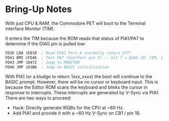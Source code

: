 # Bring-Up Notes

With just CPU & RAM, the Commodore PET will boot to the Terminal interface Monitor (TIM).

It enters the TIM because the ROM reads that status of PIA1/PA7 to determine if the DIAG pin is pulled low:

```asm
FD3E LDA $E810  ; Read PIA1 Port A (normally return $ff)
FD41 BMI $FD46  ; Test PA7 (UserPort pin 5) -- bit 7 = DIAG (0: TIM, 1: BASIC)
FD43 JMP $D472  ; Jump to MONITOR
FD46 JMP $D3B6  ; Jump to BASIC initialization
```

With PIA1 (or a kludge to return 1xxx_xxxx) the boot will continue to the BASIC prompt.
However, there will be no cursor or keyboard input.
This is because the Editor ROM scans the keyboard and blinks the cursor in response to interrupts.
These interrupts are generated by V-Sync via PIA1.
There are two ways to proceed:

* Hack: Directly generate IRQBs for the CPU at ~60 Hz.
* Add PIA1 and provide it with a ~60 Hz V-Sync on CB1 / pin 18.
